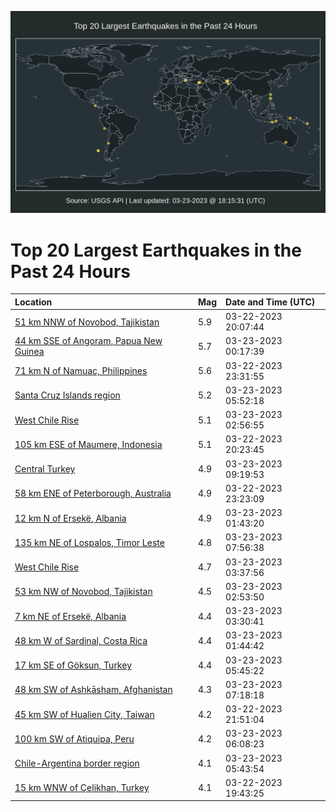 ![Map](./map.png)

# Top 20 Largest Earthquakes in the Past 24 Hours

| Location | Mag | Date and Time (UTC) |
|:---|:---|:---|
| [51 km NNW of Novobod, Tajikistan](https://earthquake.usgs.gov/earthquakes/eventpage/us7000jm0r) | 5.9 | 03-22-2023 20:07:44 |
| [44 km SSE of Angoram, Papua New Guinea](https://earthquake.usgs.gov/earthquakes/eventpage/us7000jm28) | 5.7 | 03-23-2023 00:17:39 |
| [71 km N of Namuac, Philippines](https://earthquake.usgs.gov/earthquakes/eventpage/us7000jm20) | 5.6 | 03-22-2023 23:31:55 |
| [Santa Cruz Islands region](https://earthquake.usgs.gov/earthquakes/eventpage/us7000jm4b) | 5.2 | 03-23-2023 05:52:18 |
| [West Chile Rise](https://earthquake.usgs.gov/earthquakes/eventpage/us7000jm3e) | 5.1 | 03-23-2023 02:56:55 |
| [105 km ESE of Maumere, Indonesia](https://earthquake.usgs.gov/earthquakes/eventpage/us7000jm0w) | 5.1 | 03-22-2023 20:23:45 |
| [Central Turkey](https://earthquake.usgs.gov/earthquakes/eventpage/us7000jm54) | 4.9 | 03-23-2023 09:19:53 |
| [58 km ENE of Peterborough, Australia](https://earthquake.usgs.gov/earthquakes/eventpage/us7000jm1z) | 4.9 | 03-22-2023 23:23:09 |
| [12 km N of Ersekë, Albania](https://earthquake.usgs.gov/earthquakes/eventpage/us7000jm2z) | 4.9 | 03-23-2023 01:43:20 |
| [135 km NE of Lospalos, Timor Leste](https://earthquake.usgs.gov/earthquakes/eventpage/us7000jm4t) | 4.8 | 03-23-2023 07:56:38 |
| [West Chile Rise](https://earthquake.usgs.gov/earthquakes/eventpage/us7000jm3l) | 4.7 | 03-23-2023 03:37:56 |
| [53 km NW of Novobod, Tajikistan](https://earthquake.usgs.gov/earthquakes/eventpage/us7000jm3d) | 4.5 | 03-23-2023 02:53:50 |
| [7 km NE of Ersekë, Albania](https://earthquake.usgs.gov/earthquakes/eventpage/us7000jm3h) | 4.4 | 03-23-2023 03:30:41 |
| [48 km W of Sardinal, Costa Rica](https://earthquake.usgs.gov/earthquakes/eventpage/us7000jm31) | 4.4 | 03-23-2023 01:44:42 |
| [17 km SE of Göksun, Turkey](https://earthquake.usgs.gov/earthquakes/eventpage/us7000jm47) | 4.4 | 03-23-2023 05:45:22 |
| [48 km SW of Ashkāsham, Afghanistan](https://earthquake.usgs.gov/earthquakes/eventpage/us7000jm4q) | 4.3 | 03-23-2023 07:18:18 |
| [45 km SW of Hualien City, Taiwan](https://earthquake.usgs.gov/earthquakes/eventpage/us7000jm1h) | 4.2 | 03-22-2023 21:51:04 |
| [100 km SW of Atiquipa, Peru](https://earthquake.usgs.gov/earthquakes/eventpage/us7000jm4e) | 4.2 | 03-23-2023 06:08:23 |
| [Chile-Argentina border region](https://earthquake.usgs.gov/earthquakes/eventpage/us7000jm46) | 4.1 | 03-23-2023 05:43:54 |
| [15 km WNW of Çelikhan, Turkey](https://earthquake.usgs.gov/earthquakes/eventpage/us7000jm0j) | 4.1 | 03-22-2023 19:43:25 |
